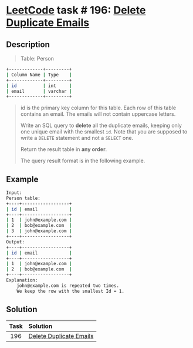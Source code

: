 # [LeetCode][leetcode] task # 196: [Delete Duplicate Emails][task]

Description
-----------

> Table: Person
```sh
+-------------+---------+
| Column Name | Type    |
+-------------+---------+
| id          | int     |
| email       | varchar |
+-------------+---------+
```
> id is the primary key column for this table.
> Each row of this table contains an email.
> The emails will not contain uppercase letters.
>
> Write an SQL query to **delete** all the duplicate emails,
> keeping only one unique email with the smallest `id`.
> Note that you are supposed to write a `DELETE` statement and not a `SELECT` one.
> 
> Return the result table in **any order**.
> 
> The query result format is in the following example.

Example
-------

```sh
Input:
Person table:
+----+------------------+
| id | email            |
+----+------------------+
| 1  | john@example.com |
| 2  | bob@example.com  |
| 3  | john@example.com |
+----+------------------+
Output: 
+----+------------------+
| id | email            |
+----+------------------+
| 1  | john@example.com |
| 2  | bob@example.com  |
+----+------------------+
Explanation:
    john@example.com is repeated two times.
    We keep the row with the smallest Id = 1.
```

Solution
--------

| Task | Solution                            |
|:----:|:------------------------------------|
| 196  | [Delete Duplicate Emails][solution] |


[leetcode]: <http://leetcode.com/>
[task]: <https://leetcode.com/problems/delete-duplicate-emails/>
[solution]: <https://github.com/wellaxis/witalis-jkit/blob/main/module/tasks/src/main/java/com/witalis/jkit/tasks/core/task/leetcode/h2/p196/option/Practice.java>
